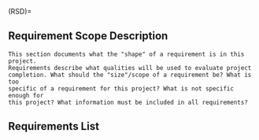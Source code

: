 (RSD)=

## Requirement Scope Description

```{note}
This section documents what the "shape" of a requirement is in this project.
Requirements describe what qualities will be used to evaluate project
completion. What should the "size"/scope of a requirement be? What is too
specific of a requirement for this project? What is not specific enough for
this project? What information must be included in all requirements?
```

## Requirements List

```{include} ./requirements_table.md

```
